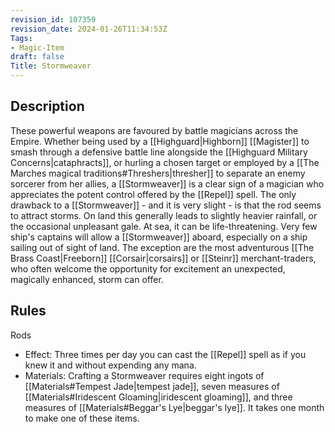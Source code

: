 ```yaml
---
revision_id: 107359
revision_date: 2024-01-26T11:34:53Z
Tags:
- Magic-Item
draft: false
Title: Stormweaver
---
```

## Description
These powerful weapons are favoured by battle magicians across the Empire. Whether being used by a [[Highguard|Highborn]] [[Magister]] to smash through a defensive battle line alongside the [[Highguard Military Concerns|cataphracts]], or hurling a chosen target  or employed by a [[The Marches magical traditions#Threshers|thresher]] to separate an enemy sorcerer from her allies, a [[Stormweaver]] is a clear sign of a magician who appreciates the potent control offered by the [[Repel]] spell.
The only drawback to a [[Stormweaver]] - and it is very slight - is that the rod seems to attract storms. On land this generally leads to slightly heavier rainfall, or the occasional unpleasant gale. At sea, it can be life-threatening. Very few ship's captains will allow a [[Stormweaver]] aboard, especially on a ship sailing out of sight of land. The exception are the most adventurous [[The Brass Coast|Freeborn]] [[Corsair|corsairs]] or [[Steinr]] merchant-traders, who often welcome the opportunity for excitement an unexpected, magically enhanced, storm can offer.
## Rules
Rods
* Effect: Three times per day you can cast the [[Repel]] spell as if you knew it and without expending any mana.
* Materials: Crafting a Stormweaver requires eight ingots of [[Materials#Tempest Jade|tempest jade]], seven measures of [[Materials#Iridescent Gloaming|iridescent gloaming]], and three  measures of [[Materials#Beggar's Lye|beggar's lye]]. It takes one month to make one of these items.
